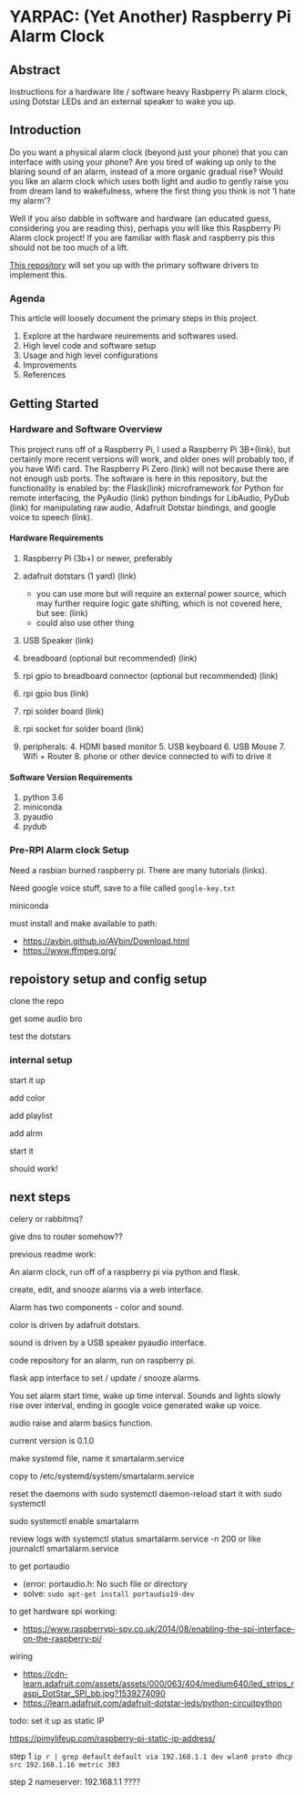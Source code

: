 # YARPAC: (Yet Another) Raspberry Pi Alarm Clock 

## Abstract

Instructions for a hardware lite / software heavy Rasbperry Pi alarm clock, using Dotstar LEDs and an external speaker
to wake you up. 

## Introduction

Do you want a physical alarm clock (beyond just your phone) that you can interface with using your phone? 
Are you tired of waking up only to the blaring sound of an alarm, instead of a more organic gradual rise? 
Would you like an alarm clock which uses both light and audio to gently raise you from dream land to wakefulness, 
where the first thing you think is not 'I hate my alarm'?

Well if you also dabble in software and hardware (an educated guess, considering you are reading this), perhaps
you will like this Raspberry Pi Alarm clock project! If you are familiar with flask and raspberry pis this should not
be too much of a lift. 

[This repository](https://github.com/follperson/smart-alarm-clock) will set you up with the primary software drivers 
to implement this. 

### Agenda 

This article will loosely document the primary steps in this project. 

1. Explore at the hardware reuirements and softwares used.
2. High level code and software setup
3. Usage and high level configurations
4. Improvements
5. References

## Getting Started

### Hardware and Software Overview

This project runs off of a Raspberry Pi, I used a Raspberry Pi 3B+(link), but certainly more recent versions will work, and
older ones will probably too, if you have Wifi card. 
The Raspberry Pi Zero (link) will not because there are not enough usb ports. The software is
here in this repository, but the functionality is enabled by: the Flask(link) microframework for Python for remote interfacing, the
PyAudio (link) python bindings for LibAudio, PyDub (link) for manipulating raw audio, Adafruit Dotstar bindings, and google voice to speech (link). 

#### Hardware Requirements

1. Raspberry Pi (3b+) or newer, preferably
1. adafruit dotstars (1 yard) (link) 
    - you can use more but will require an external power source, which may further require logic gate shifting, which is not covered here, but see: (link)
    - could also use other thing
2. USB Speaker (link)
2. breadboard (optional but recommended) (link)
2. rpi gpio to breadboard connector (optional but recommended) (link)
2. rpi gpio bus (link)
2. rpi solder board (link)
2. rpi socket for solder board (link)

4. peripherals: 
    4. HDMI based monitor
    5. USB keyboard
    6. USB Mouse
    7. Wifi + Router
    8. phone or other device connected to wifi to drive it
    
#### Software Version Requirements

1. python 3.6
2. miniconda
3. pyaudio
4. pydub


### Pre-RPI Alarm clock Setup

Need a rasbian burned raspberry pi. There are many tutorials (links).

Need google voice stuff, save to a file called `google-key.txt`

miniconda

must install and make available to path:

- https://avbin.github.io/AVbin/Download.html
- https://www.ffmpeg.org/

## repoistory setup and config setup

clone the repo

get some audio bro

test the dotstars


### internal setup

start it up

add color

add playlist

add alrm

start it

should work!

## next steps

celery or rabbitmq?

give dns to router somehow??


previous readme work:

An alarm clock, run off of a raspberry pi via python and flask.

create, edit, and snooze alarms via a web interface. 

Alarm has two components - color and sound. 

color is driven by adafruit dotstars.

sound is driven by a USB speaker pyaudio interface. 



code repository for an alarm, run on raspberry pi. 

flask app interface to set / update / snooze alarms. 

You set alarm start time, wake up time interval. Sounds and lights slowly rise over interval, ending in google voice generated wake up voice.

audio raise and alarm basics function. 
 
current version is 0.1.0




make systemd file, name it smartalarm.service

copy to /etc/systemd/system/smartalarm.service

reset the daemons with sudo systemctl daemon-reload
start it with sudo systemctl

sudo systemctl enable smartalarm

review logs with systemctl status smartalarm.service -n 200
or like journalctl smartalarm.service


to get portaudio 
- (error: portaudio.h: No such file or directory
- solve: `sudo apt-get install portaudio19-dev`

to get hardware spi working:
- https://www.raspberrypi-spy.co.uk/2014/08/enabling-the-spi-interface-on-the-raspberry-pi/

wiring
- https://cdn-learn.adafruit.com/assets/assets/000/063/404/medium640/led_strips_raspi_DotStar_SPI_bb.jpg?1539274090
- https://learn.adafruit.com/adafruit-dotstar-leds/python-circuitpython


todo:  set it up as static IP

https://pimylifeup.com/raspberry-pi-static-ip-address/

step 1
`ip r | grep default`
`default via 192.168.1.1 dev wlan0 proto dhcp src 192.168.1.16 metric 303`

step 2
nameserver: 192.168.1.1
????



